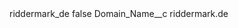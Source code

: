 <?xml version="1.0" encoding="UTF-8"?>
<CustomMetadata xmlns="http://soap.sforce.com/2006/04/metadata" xmlns:xsi="http://www.w3.org/2001/XMLSchema-instance" xmlns:xsd="http://www.w3.org/2001/XMLSchema">
    <label>riddermark_de</label>
    <protected>false</protected>
    <values>
        <field>Domain_Name__c</field>
        <value xsi:type="xsd:string">riddermark.de</value>
    </values>
</CustomMetadata>
